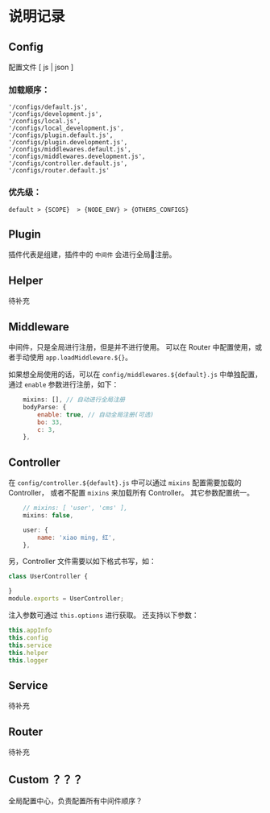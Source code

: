 # 说明记录

## Config

配置文件 [ js | json ]

### 加载顺序：

    '/configs/default.js',
    '/configs/development.js',
    '/configs/local.js',
    '/configs/local_development.js',
    '/configs/plugin.default.js',
    '/configs/plugin.development.js',
    '/configs/middlewares.default.js',
    '/configs/middlewares.development.js',
    '/configs/controller.default.js',
    '/configs/router.default.js'

### 优先级：

    default > {SCOPE}  > {NODE_ENV} > {OTHERS_CONFIGS}


## Plugin

插件代表是组建，插件中的 `中间件` 会进行全局注册。

## Helper

待补充

## Middleware

中间件，只是全局进行注册，但是并不进行使用。
可以在 Router 中配置使用，或者手动使用 `app.loadMiddleware.${}`。

如果想全局使用的话，可以在 `config/middlewares.${default}.js` 中单独配置，通过 `enable` 参数进行注册，如下：

```js
    mixins: [], // 自动进行全局注册
    bodyParse: {
        enable: true, // 自动全局注册(可选)
        bo: 33,
        c: 3,
    },
```

## Controller

在 `config/controller.${default}.js` 中可以通过 `mixins` 配置需要加载的 Controller， 或者不配置 `mixins` 来加载所有 Controller。
其它参数配置统一。

```js
    // mixins: [ 'user', 'cms' ],
    mixins: false,

    user: {
        name: 'xiao ming, 红',
    },
```

另，Controller 文件需要以如下格式书写，如：

```js
class UserController {

}
module.exports = UserController;
```

注入参数可通过 `this.options` 进行获取。
还支持以下参数：

```js
this.appInfo
this.config
this.service
this.helper
this.logger
```


## Service

待补充

## Router

待补充



## Custom ？？？

全局配置中心，负责配置所有中间件顺序？
